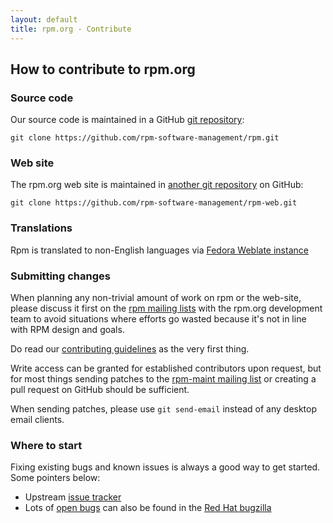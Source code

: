 ```yaml
---
layout: default
title: rpm.org - Contribute
---
```

## How to contribute to rpm.org

### Source code

Our source code is maintained in a GitHub
[git repository](https://github.com/rpm-software-management/rpm):

`git clone https://github.com/rpm-software-management/rpm.git`

### Web site

The rpm.org web site is maintained in [another git repository](https://github.com/rpm-software-management/rpm-web) on GitHub:

`git clone https://github.com/rpm-software-management/rpm-web.git`

### Translations

Rpm is translated to non-English languages via
[Fedora Weblate instance](https://translate.fedoraproject.org/)

### Submitting changes

When planning any non-trivial amount of work on rpm or the web-site,
please discuss it first on the [rpm mailing lists](community) with the
rpm.org development team to avoid situations where efforts go wasted
because it's not in line with RPM design and goals.

Do read our [contributing guidelines](https://github.com/rpm-software-management/rpm/blob/master/CONTRIBUTING.md) as the very first thing.

Write access can be granted for established contributors upon request, but
for most things sending patches to the
[rpm-maint mailing list](http://lists.rpm.org/mailman/listinfo/rpm-maint)
or creating a pull request on GitHub should be sufficient.

When sending patches, please use `git send-email` instead of any desktop
email clients.

### Where to start

Fixing existing bugs and known issues is always a good way to get started.
Some pointers below:

* Upstream [issue tracker](https://github.com/rpm-software-management/rpm/issues)
* Lots of [open bugs](https://bugzilla.redhat.com/buglist.cgi?bug_status=NEW&bug_status=ASSIGNED&component=rpm&query_format=advanced) can also be found in the [Red Hat bugzilla](https://bugzilla.redhat.com/)
